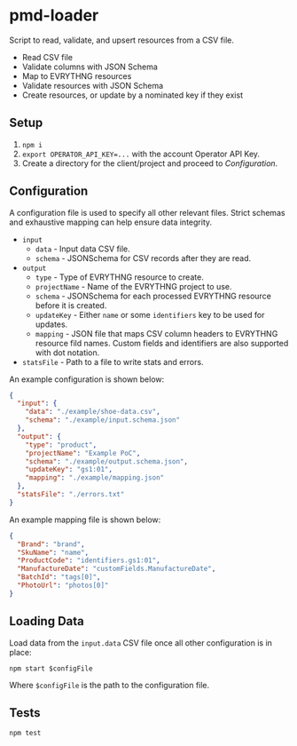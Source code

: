 # pmd-loader

Script to read, validate, and upsert resources from a CSV file.

* Read CSV file
* Validate columns with JSON Schema
* Map to EVRYTHNG resources
* Validate resources with JSON Schema
* Create resources, or update by a nominated key if they exist


## Setup

1. `npm i`
2. `export OPERATOR_API_KEY=...` with the account Operator API Key.
3. Create a directory for the client/project and proceed to _Configuration_.


## Configuration

A configuration file is used to specify all other relevant files. Strict schemas
and exhaustive mapping can help ensure data integrity.

* `input`
  * `data` - Input data CSV file.
  * `schema` - JSONSchema for CSV records after they are read.
* `output`
  * `type` - Type of EVRYTHNG resource to create.
  * `projectName` - Name of the EVRYTHNG project to use.
  * `schema` - JSONSchema for each processed EVRYTHNG resource before it is
    created.
  * `updateKey` - Either `name` or some `identifiers` key to be used for
    updates.
  * `mapping` - JSON file that maps CSV column headers to EVRYTHNG resource
    fild names. Custom fields and identifiers are also supported with dot
    notation.
* `statsFile` - Path to a file to write stats and errors.


An example configuration is shown below:

```json
{
  "input": {
    "data": "./example/shoe-data.csv",
    "schema": "./example/input.schema.json"
  },
  "output": {
    "type": "product",
    "projectName": "Example PoC",
    "schema": "./example/output.schema.json",
    "updateKey": "gs1:01",
    "mapping": "./example/mapping.json"
  },
  "statsFile": "./errors.txt"
}
```

An example mapping file is shown below:

```json
{
  "Brand": "brand",
  "SkuName": "name",
  "ProductCode": "identifiers.gs1:01",
  "ManufactureDate": "customFields.ManufactureDate",
  "BatchId": "tags[0]",
  "PhotoUrl": "photos[0]"
}
```


## Loading Data

Load data from the `input.data` CSV file once all other configuration is in
place:

```
npm start $configFile
````

Where `$configFile` is the path to the configuration file.


## Tests

`npm test`
